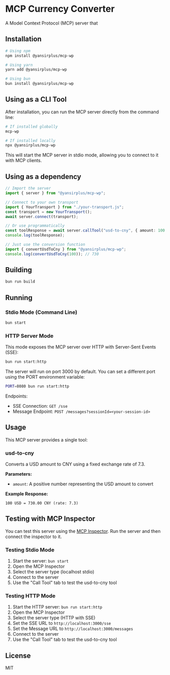 # MCP Currency Converter

A Model Context Protocol (MCP) server that 

## Installation

```bash
# Using npm
npm install @yansirplus/mcp-wp

# Using yarn
yarn add @yansirplus/mcp-wp

# Using bun
bun install @yansirplus/mcp-wp
```

## Using as a CLI Tool

After installation, you can run the MCP server directly from the command line:

```bash
# If installed globally
mcp-wp

# If installed locally
npx @yansirplus/mcp-wp
```

This will start the MCP server in stdio mode, allowing you to connect to it with MCP clients.

## Using as a dependency

```typescript
// Import the server
import { server } from "@yansirplus/mcp-wp";

// Connect to your own transport
import { YourTransport } from "./your-transport.js";
const transport = new YourTransport();
await server.connect(transport);

// Or use programmatically
const toolResponse = await server.callTool("usd-to-cny", { amount: 100 });
console.log(toolResponse);

// Just use the conversion function
import { convertUsdToCny } from "@yansirplus/mcp-wp";
console.log(convertUsdToCny(100)); // 730
```

## Building

```bash
bun run build
```

## Running

### Stdio Mode (Command Line)

```bash
bun start
```

### HTTP Server Mode

This mode exposes the MCP server over HTTP with Server-Sent Events (SSE):

```bash
bun run start:http
```

The server will run on port 3000 by default. You can set a different port using the PORT environment variable:

```bash
PORT=8080 bun run start:http
```

Endpoints:
- SSE Connection: `GET /sse`
- Message Endpoint: `POST /messages?sessionId=<your-session-id>`

## Usage

This MCP server provides a single tool:

### usd-to-cny

Converts a USD amount to CNY using a fixed exchange rate of 7.3.

**Parameters:**
- `amount`: A positive number representing the USD amount to convert

**Example Response:**
```
100 USD = 730.00 CNY (rate: 7.3)
```

## Testing with MCP Inspector

You can test this server using the [MCP Inspector](https://github.com/modelcontextprotocol/inspector). Run the server and then connect the inspector to it.

### Testing Stdio Mode

1. Start the server: `bun start`
2. Open the MCP Inspector
3. Select the server type (localhost stdio)
4. Connect to the server
5. Use the "Call Tool" tab to test the usd-to-cny tool

### Testing HTTP Mode

1. Start the HTTP server: `bun run start:http`
2. Open the MCP Inspector
3. Select the server type (HTTP with SSE)
4. Set the SSE URL to `http://localhost:3000/sse`
5. Set the Message URL to `http://localhost:3000/messages`
6. Connect to the server
7. Use the "Call Tool" tab to test the usd-to-cny tool

## License

MIT 